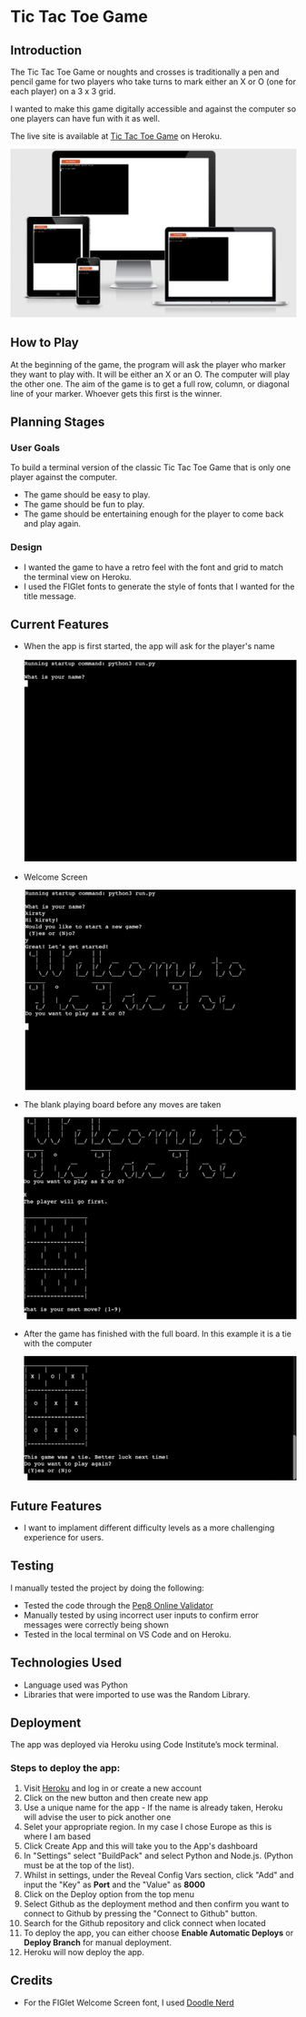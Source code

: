 # Tic Tac Toe Game

## Introduction

The Tic Tac Toe Game or noughts and crosses is traditionally a pen and pencil game for two players who take turns to mark either an X or O (one for each player) on a 3 x 3 grid. 

I wanted to make this game digitally accessible and against the computer so one players can have fun with it as well. 

The live site is available at [Tic Tac Toe Game](https://tic-tac-toe16.herokuapp.com/) on Heroku.

![Screenshot from Am I Responsive website](assets/screenshots/am-i-responsive.png)

## How to Play

At the beginning of the game, the program will ask the player who marker they want to play with. It will be either an X or an O. The computer will play the other one.  The aim of the game is to get a full row, column, or diagonal line of your marker. Whoever gets this first is the winner. 

## Planning Stages

### User Goals

To build a terminal version of the classic Tic Tac Toe Game that is only one player against the computer. 

* The game should be easy to play.
* The game should be fun to play.
* The game should be entertaining enough for the player to come back and play again.

### Design

* I wanted the game to have a retro feel with the font and grid to match the terminal view on Heroku.
* I used the FIGlet fonts to generate the style of fonts that I wanted for the title message.

## Current Features

* When the app is first started, the app will ask for the player's name
  
  ![Screen asking for player's name](assets/screenshots/name-screen.png)

* Welcome Screen
  
  ![Welcome Screen](assets/screenshots/welcome.png)

* The blank playing board before any moves are taken
  
  ![Image of the blank board](assets/screenshots/blank-board.png)

* After the game has finished with the full board. In this example it is a tie with the computer
  
  ![Image of the board at the end of the game](assets/screenshots/end-game.png)

## Future Features

* I want to implament different difficulty levels as a more challenging experience for users.

## Testing

I manually tested the project by doing the following:

* Tested the code through the [Pep8 Online Validator](http://pep8online.com/)
* Manually tested by using incorrect user inputs to confirm error messages were correctly being shown
* Tested in the local terminal on VS Code and on Heroku.

## Technologies Used

* Language used was Python
* Libraries that were imported to use was the Random Library.

## Deployment

The app was deployed via Heroku using Code Institute’s mock terminal. 

### Steps to deploy the app:

1.  Visit [Heroku](https://www.heroku.com/) and log in or create a new account
2.  Click on the new button and then create new app
3.  Use a unique name for the app - If the name is already taken, Heroku will advise the user to pick another one
4.  Selet your appropriate region. In my case I chose Europe as this is where I am based
5.  Click Create App and this will take you to the App's dashboard
6.  In "Settings" select "BuildPack" and select Python and Node.js. (Python must be at the top of the list).
7.  Whilst in settings, under the Reveal Config Vars section, click "Add" and input the "Key" as **Port** and the "Value" as **8000**
8.  Click on the Deploy option from the top menu
9.  Select Github as the deployment method and then confirm you want to connect to Github by pressing the "Connect to Github" button.
10. Search for the Github repository and click connect when located
11. To deploy the app, you can either choose **Enable Automatic Deploys** or **Deploy Branch** for manual deployment.
12. Heroku will now deploy the app.

## Credits

* For the FIGlet Welcome Screen font, I used [Doodle Nerd](https://doodlenerd.com/web-tool/figlet-generator)